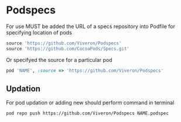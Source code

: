# Podspecs

For use MUST be added the URL of a specs repository into Podfile for specifying location of pods

```ruby
source 'https://github.com/Viveron/Podspecs'
source 'https://github.com/CocoaPods/Specs.git'
```

Or specifyed the source for a particular pod
```ruby
pod 'NAME', :source => 'https://github.com/Viveron/Podspecs'
```
## Updation

For pod updation or adding new should perform command in terminal

```bash
pod repo push https://github.com/Viveron/Podspecs NAME.podspec
```
